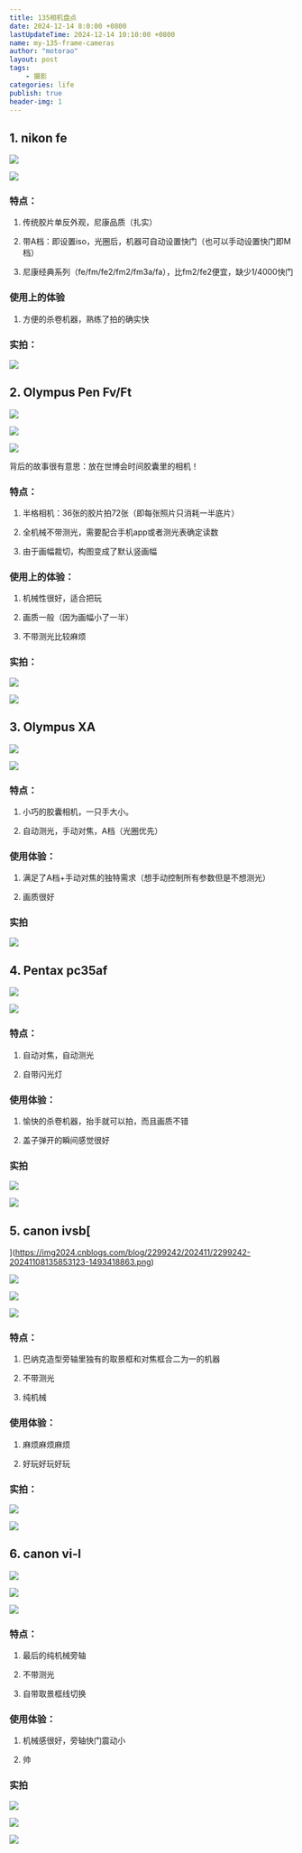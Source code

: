 ```yaml
---
title: 135相机盘点
date: 2024-12-14 8:0:00 +0800
lastUpdateTime: 2024-12-14 10:10:00 +0800
name: my-135-frame-cameras
author: "motorao"
layout: post
tags: 
    - 摄影
categories: life
publish: true
header-img: 1
---
```

    
## 1. nikon fe

![](https://static.motorao.cn/assets/pic/15c66a14-2144-8087-9fd3-d7806214dbb1.webp)

![](https://static.motorao.cn/assets/pic/15c66a14-2144-8075-86bf-e7b7f472a4f3.webp)

### 特点：

1. 传统胶片单反外观，尼康品质（扎实）

1. 带A档：即设置iso，光圈后，机器可自动设置快门（也可以手动设置快门即M档）

1. 尼康经典系列（fe/fm/fe2/fm2/fm3a/fa），比fm2/fe2便宜，缺少1/4000快门

### 使用上的体验

1. 方便的杀卷机器，熟练了拍的确实快

### 实拍：

![](https://static.motorao.cn/assets/pic/15c66a14-2144-8092-99f3-c9e039c80591.webp)

## 2. Olympus Pen Fv/Ft

![](https://static.motorao.cn/assets/pic/15c66a14-2144-80ab-a99c-f24a6349426c.webp)

![](https://static.motorao.cn/assets/pic/15c66a14-2144-80a5-b217-c54e64f71172.webp)



![](https://static.motorao.cn/assets/pic/15c66a14-2144-809a-91c3-e0b6e435eff0.webp)

背后的故事很有意思：放在世博会时间胶囊里的相机！

### 特点：

1. 半格相机：36张的胶片拍72张（即每张照片只消耗一半底片）

1. 全机械不带测光，需要配合手机app或者测光表确定读数

1. 由于画幅裁切，构图变成了默认竖画幅

### 使用上的体验：

1. 机械性很好，适合把玩

1. 画质一般（因为画幅小了一半）

1. 不带测光比较麻烦

### 实拍：

![](https://static.motorao.cn/assets/pic/15c66a14-2144-804f-a96d-c78ba058147d.webp)

![](https://static.motorao.cn/assets/pic/15c66a14-2144-802b-b41b-c6e883a5286f.webp)

## 3. Olympus XA

![](https://static.motorao.cn/assets/pic/15c66a14-2144-8007-881b-c657bb95a484.webp)

![](https://static.motorao.cn/assets/pic/15c66a14-2144-80b7-ae05-dadac6f00edf.webp)

### 特点：

1. 小巧的胶囊相机，一只手大小。

1. 自动测光，手动对焦，A档（光圈优先）

### 使用体验：

1. 满足了A档+手动对焦的独特需求（想手动控制所有参数但是不想测光）

1. 画质很好

### 实拍

![](https://static.motorao.cn/assets/pic/15c66a14-2144-80cb-9655-e46ea7b60e96.webp)

## 4. Pentax pc35af

![](https://static.motorao.cn/assets/pic/15c66a14-2144-803f-a8e9-f60e6558238b.webp)

![](https://static.motorao.cn/assets/pic/15c66a14-2144-8002-8332-f679de505df5.webp)

### 特点：

1. 自动对焦，自动测光

1. 自带闪光灯

### 使用体验：

1. 愉快的杀卷机器，抬手就可以拍，而且画质不错

1. 盖子弹开的瞬间感觉很好

### 实拍

![](https://static.motorao.cn/assets/pic/15c66a14-2144-8077-9591-f049ffc08847.webp)

![](https://static.motorao.cn/assets/pic/15c66a14-2144-808d-9a41-eeddf89297dd.webp)

## 5. canon ivsb[
](https://img2024.cnblogs.com/blog/2299242/202411/2299242-20241108135853123-1493418863.png)

![](https://static.motorao.cn/assets/pic/15c66a14-2144-80a0-a5c4-d22ac1658558.webp)

![](https://static.motorao.cn/assets/pic/15c66a14-2144-802a-a22b-c1933497d775.webp)

![](https://static.motorao.cn/assets/pic/15c66a14-2144-8035-8adf-f176259eb416.webp)

### 特点：

1. 巴纳克造型旁轴里独有的取景框和对焦框合二为一的机器

1. 不带测光

1. 纯机械

### 使用体验：

1. 麻烦麻烦麻烦

1. 好玩好玩好玩

### 实拍：

![](https://static.motorao.cn/assets/pic/15c66a14-2144-8060-af5e-e89371aea955.webp)

![](https://static.motorao.cn/assets/pic/15c66a14-2144-80ea-b562-da3b81ae79ad.webp)

## 6. canon vi-l

![](https://static.motorao.cn/assets/pic/15c66a14-2144-80e0-a09d-ed33ef0398ad.webp)

![](https://static.motorao.cn/assets/pic/15c66a14-2144-80d5-b174-fb520182201e.webp)

![](https://static.motorao.cn/assets/pic/15c66a14-2144-8084-95be-d48ec4592bb4.webp)

### 特点：

1. 最后的纯机械旁轴

1. 不带测光

1. 自带取景框线切换

### 使用体验：

1. 机械感很好，旁轴快门震动小

1. 帅

### 实拍

![](https://static.motorao.cn/assets/pic/15c66a14-2144-803f-abe0-e9871ce1b387.webp)

![](https://static.motorao.cn/assets/pic/15c66a14-2144-80fb-9fad-cf1cdc1251b5.webp)

![](https://static.motorao.cn/assets/pic/15c66a14-2144-8043-bb1f-cc49365a73b4.webp)
